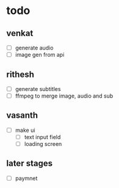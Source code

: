 # todo

## venkat

- [ ] generate audio
- [ ] image gen from api

## rithesh

- [ ] generate subtitles
- [ ] ffmpeg to merge image, audio and sub

## vasanth

- [ ] make ui
    - [ ] text input field
    - [ ] loading screen

## later stages

- [ ] paymnet




